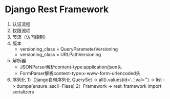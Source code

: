 # Django Rest Framework

1. 认证流程
2. 权限流程
3. 节流（访问控制）
4. 版本
   - versioning_class = QueryParameterVersioning
   - versioning_class = URLPathVersioning
5. 解析器
   - JSONParser解析content-type:application/json头
   - FormParser解析content-type:x-www-form-urlencoded头
6. 序列化
   1）Django自带序列化 QuerySet -> all().values(id='..',val='') -> list -> dumps(ensure_ascii=Flase)
   2）Framework -> rest_framework import serializers